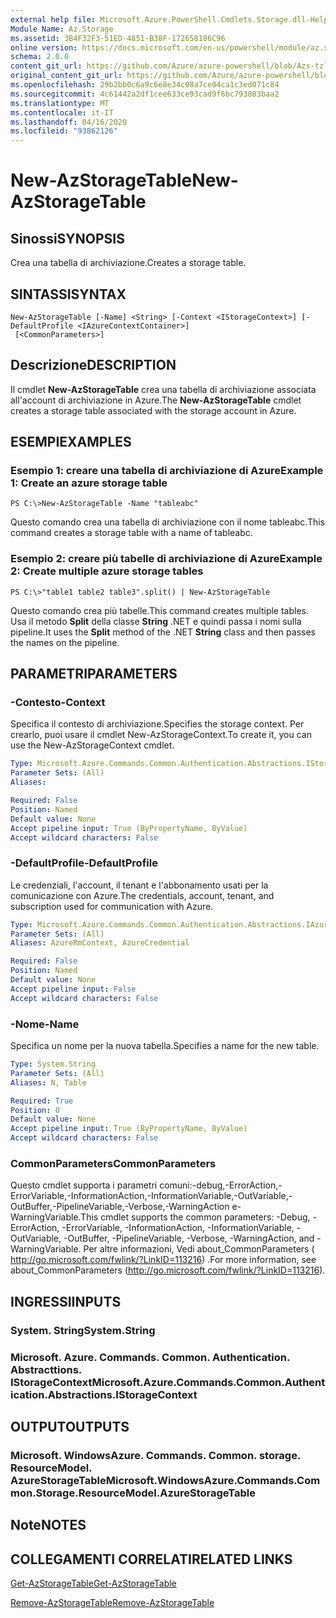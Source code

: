 ```yaml
---
external help file: Microsoft.Azure.PowerShell.Cmdlets.Storage.dll-Help.xml
Module Name: Az.Storage
ms.assetid: 3B4F32F3-51ED-4851-B38F-172658186C96
online version: https://docs.microsoft.com/en-us/powershell/module/az.storage/new-azstoragetable
schema: 2.0.0
content_git_url: https://github.com/Azure/azure-powershell/blob/Azs-tzl/src/Storage/Storage.Management/help/New-AzStorageTable.md
original_content_git_url: https://github.com/Azure/azure-powershell/blob/Azs-tzl/src/Storage/Storage.Management/help/New-AzStorageTable.md
ms.openlocfilehash: 29b2bb0c6a9c6e8e34c08a7ce04ca1c3ed071c84
ms.sourcegitcommit: 4c61442a2df1cee633ce93cad9f6bc793803baa2
ms.translationtype: MT
ms.contentlocale: it-IT
ms.lasthandoff: 04/16/2020
ms.locfileid: "93862126"
---
```

# <span data-ttu-id="5c4f8-101">New-AzStorageTable</span><span class="sxs-lookup"><span data-stu-id="5c4f8-101">New-AzStorageTable</span></span>

## <span data-ttu-id="5c4f8-102">Sinossi</span><span class="sxs-lookup"><span data-stu-id="5c4f8-102">SYNOPSIS</span></span>
<span data-ttu-id="5c4f8-103">Crea una tabella di archiviazione.</span><span class="sxs-lookup"><span data-stu-id="5c4f8-103">Creates a storage table.</span></span>

## <span data-ttu-id="5c4f8-104">SINTASSI</span><span class="sxs-lookup"><span data-stu-id="5c4f8-104">SYNTAX</span></span>

```
New-AzStorageTable [-Name] <String> [-Context <IStorageContext>] [-DefaultProfile <IAzureContextContainer>]
 [<CommonParameters>]
```

## <span data-ttu-id="5c4f8-105">Descrizione</span><span class="sxs-lookup"><span data-stu-id="5c4f8-105">DESCRIPTION</span></span>
<span data-ttu-id="5c4f8-106">Il cmdlet **New-AzStorageTable** crea una tabella di archiviazione associata all'account di archiviazione in Azure.</span><span class="sxs-lookup"><span data-stu-id="5c4f8-106">The **New-AzStorageTable** cmdlet creates a storage table associated with the storage account in Azure.</span></span>

## <span data-ttu-id="5c4f8-107">ESEMPI</span><span class="sxs-lookup"><span data-stu-id="5c4f8-107">EXAMPLES</span></span>

### <span data-ttu-id="5c4f8-108">Esempio 1: creare una tabella di archiviazione di Azure</span><span class="sxs-lookup"><span data-stu-id="5c4f8-108">Example 1: Create an azure storage table</span></span>
```
PS C:\>New-AzStorageTable -Name "tableabc"
```

<span data-ttu-id="5c4f8-109">Questo comando crea una tabella di archiviazione con il nome tableabc.</span><span class="sxs-lookup"><span data-stu-id="5c4f8-109">This command creates a storage table with a name of tableabc.</span></span>

### <span data-ttu-id="5c4f8-110">Esempio 2: creare più tabelle di archiviazione di Azure</span><span class="sxs-lookup"><span data-stu-id="5c4f8-110">Example 2: Create multiple azure storage tables</span></span>
```
PS C:\>"table1 table2 table3".split() | New-AzStorageTable
```

<span data-ttu-id="5c4f8-111">Questo comando crea più tabelle.</span><span class="sxs-lookup"><span data-stu-id="5c4f8-111">This command creates multiple tables.</span></span>
<span data-ttu-id="5c4f8-112">Usa il metodo **Split** della classe **String** .NET e quindi passa i nomi sulla pipeline.</span><span class="sxs-lookup"><span data-stu-id="5c4f8-112">It uses the **Split** method of the .NET **String** class and then passes the names on the pipeline.</span></span>

## <span data-ttu-id="5c4f8-113">PARAMETRI</span><span class="sxs-lookup"><span data-stu-id="5c4f8-113">PARAMETERS</span></span>

### <span data-ttu-id="5c4f8-114">-Contesto</span><span class="sxs-lookup"><span data-stu-id="5c4f8-114">-Context</span></span>
<span data-ttu-id="5c4f8-115">Specifica il contesto di archiviazione.</span><span class="sxs-lookup"><span data-stu-id="5c4f8-115">Specifies the storage context.</span></span>
<span data-ttu-id="5c4f8-116">Per crearlo, puoi usare il cmdlet New-AzStorageContext.</span><span class="sxs-lookup"><span data-stu-id="5c4f8-116">To create it, you can use the New-AzStorageContext cmdlet.</span></span>

```yaml
Type: Microsoft.Azure.Commands.Common.Authentication.Abstractions.IStorageContext
Parameter Sets: (All)
Aliases:

Required: False
Position: Named
Default value: None
Accept pipeline input: True (ByPropertyName, ByValue)
Accept wildcard characters: False
```

### <span data-ttu-id="5c4f8-117">-DefaultProfile</span><span class="sxs-lookup"><span data-stu-id="5c4f8-117">-DefaultProfile</span></span>
<span data-ttu-id="5c4f8-118">Le credenziali, l'account, il tenant e l'abbonamento usati per la comunicazione con Azure.</span><span class="sxs-lookup"><span data-stu-id="5c4f8-118">The credentials, account, tenant, and subscription used for communication with Azure.</span></span>

```yaml
Type: Microsoft.Azure.Commands.Common.Authentication.Abstractions.IAzureContextContainer
Parameter Sets: (All)
Aliases: AzureRmContext, AzureCredential

Required: False
Position: Named
Default value: None
Accept pipeline input: False
Accept wildcard characters: False
```

### <span data-ttu-id="5c4f8-119">-Nome</span><span class="sxs-lookup"><span data-stu-id="5c4f8-119">-Name</span></span>
<span data-ttu-id="5c4f8-120">Specifica un nome per la nuova tabella.</span><span class="sxs-lookup"><span data-stu-id="5c4f8-120">Specifies a name for the new table.</span></span>

```yaml
Type: System.String
Parameter Sets: (All)
Aliases: N, Table

Required: True
Position: 0
Default value: None
Accept pipeline input: True (ByPropertyName, ByValue)
Accept wildcard characters: False
```

### <span data-ttu-id="5c4f8-121">CommonParameters</span><span class="sxs-lookup"><span data-stu-id="5c4f8-121">CommonParameters</span></span>
<span data-ttu-id="5c4f8-122">Questo cmdlet supporta i parametri comuni:-debug,-ErrorAction,-ErrorVariable,-InformationAction,-InformationVariable,-OutVariable,-OutBuffer,-PipelineVariable,-Verbose,-WarningAction e-WarningVariable.</span><span class="sxs-lookup"><span data-stu-id="5c4f8-122">This cmdlet supports the common parameters: -Debug, -ErrorAction, -ErrorVariable, -InformationAction, -InformationVariable, -OutVariable, -OutBuffer, -PipelineVariable, -Verbose, -WarningAction, and -WarningVariable.</span></span> <span data-ttu-id="5c4f8-123">Per altre informazioni, Vedi about_CommonParameters ( http://go.microsoft.com/fwlink/?LinkID=113216) .</span><span class="sxs-lookup"><span data-stu-id="5c4f8-123">For more information, see about_CommonParameters (http://go.microsoft.com/fwlink/?LinkID=113216).</span></span>

## <span data-ttu-id="5c4f8-124">INGRESSI</span><span class="sxs-lookup"><span data-stu-id="5c4f8-124">INPUTS</span></span>

### <span data-ttu-id="5c4f8-125">System. String</span><span class="sxs-lookup"><span data-stu-id="5c4f8-125">System.String</span></span>

### <span data-ttu-id="5c4f8-126">Microsoft. Azure. Commands. Common. Authentication. Abstracttions. IStorageContext</span><span class="sxs-lookup"><span data-stu-id="5c4f8-126">Microsoft.Azure.Commands.Common.Authentication.Abstractions.IStorageContext</span></span>

## <span data-ttu-id="5c4f8-127">OUTPUT</span><span class="sxs-lookup"><span data-stu-id="5c4f8-127">OUTPUTS</span></span>

### <span data-ttu-id="5c4f8-128">Microsoft. WindowsAzure. Commands. Common. storage. ResourceModel. AzureStorageTable</span><span class="sxs-lookup"><span data-stu-id="5c4f8-128">Microsoft.WindowsAzure.Commands.Common.Storage.ResourceModel.AzureStorageTable</span></span>

## <span data-ttu-id="5c4f8-129">Note</span><span class="sxs-lookup"><span data-stu-id="5c4f8-129">NOTES</span></span>

## <span data-ttu-id="5c4f8-130">COLLEGAMENTI CORRELATI</span><span class="sxs-lookup"><span data-stu-id="5c4f8-130">RELATED LINKS</span></span>

[<span data-ttu-id="5c4f8-131">Get-AzStorageTable</span><span class="sxs-lookup"><span data-stu-id="5c4f8-131">Get-AzStorageTable</span></span>](./Get-AzStorageTable.md)

[<span data-ttu-id="5c4f8-132">Remove-AzStorageTable</span><span class="sxs-lookup"><span data-stu-id="5c4f8-132">Remove-AzStorageTable</span></span>](./Remove-AzStorageTable.md)


